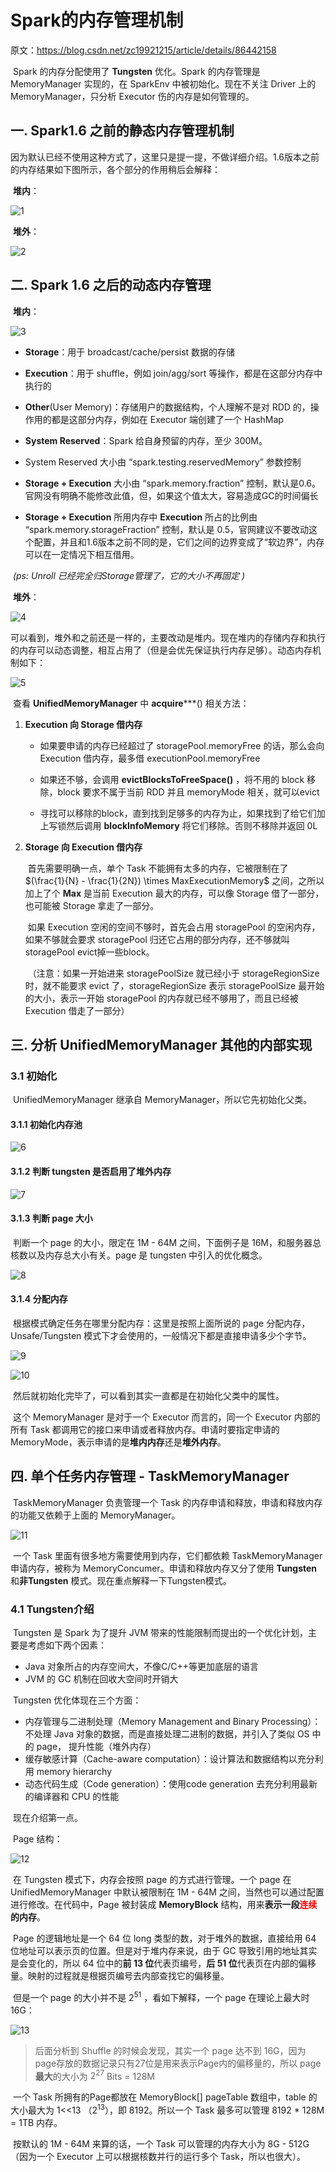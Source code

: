 # Spark的内存管理机制

原文：https://blog.csdn.net/zc19921215/article/details/86442158



​        Spark 的内存分配使用了 **Tungsten** 优化。Spark 的内存管理是 MemoryManager 实现的，在 SparkEnv 中被初始化。现在不关注 Driver 上的 MemoryManager，只分析 Executor 伤的内存是如何管理的。

## 一. Spark1.6 之前的静态内存管理机制

​        因为默认已经不使用这种方式了，这里只是提一提，不做详细介绍。1.6版本之前的内存结果如下图所示，各个部分的作用稍后会解释：

​        **堆内**：

![1](./images/Spark_memory_mgr_theory/1.png)

​        **堆外**：

![2](./images/Spark_memory_mgr_theory/2.png)



## 二. Spark 1.6 之后的动态内存管理

​        **堆内**：

![3](./images/Spark_memory_mgr_theory/3.png)

* **Storage**：用于 broadcast/cache/persist 数据的存储

* **Execution**：用于 shuffle，例如 join/agg/sort 等操作，都是在这部分内存中执行的

* **Other**(User Memory)：存储用户的数据结构，个人理解不是对 RDD 的，操作用的都是这部分内存，例如在 Executor 端创建了一个 HashMap

* **System Reserved**：Spark 给自身预留的内存，至少 300M。
* System Reserved 大小由 “spark.testing.reservedMemory” 参数控制
* **Storage + Execution** 大小由 “spark.memory.fraction” 控制，默认是0.6。官网没有明确不能修改此值，但，如果这个值太大，容易造成GC的时间偏长
* **Storage + Execution** 所用内存中 **Execution** 所占的比例由 “spark.memory.storageFraction” 控制，默认是 0.5，官网建议不要改动这个配置，并且和1.6版本之前不同的是，它们之间的边界变成了“软边界”，内存可以在一定情况下相互借用。

​        *(ps: Unroll 已经完全归Storage管理了，它的大小不再固定 )*



​        **堆外**：

![4](./images/Spark_memory_mgr_theory/4.png)

​        可以看到，堆外和之前还是一样的，主要改动是堆内。现在堆内的存储内存和执行的内存可以动态调整，相互占用了（但是会优先保证执行内存足够）。动态内存机制如下：

![5](./images/Spark_memory_mgr_theory/5.png)



​        查看 **UnifiedMemoryManager** 中 **acquire*****() 相关方法：

1. **Execution 向 Storage 借内存**

   * 如果要申请的内存已经超过了 storagePool.memoryFree 的话，那么会向 Execution 借内存，最多借 executionPool.memoryFree

   * 如果还不够，会调用 **evictBlocksToFreeSpace()** ，将不用的 block 移除，block 要求不属于当前 RDD 并且 memoryMode 相关，就可以evict

   * 寻找可以移除的block，直到找到足够多的内存为止，如果找到了给它们加上写锁然后调用 **blockInfoMemory** 将它们移除。否则不移除并返回 0L

2. **Storage 向 Execution 借内存**

   ​        首先需要明确一点，单个 Task 不能拥有太多的内存，它被限制在了 $(\frac{1}{N} - \frac{1}{2N}) \times MaxExecutionMemory$ 之间，之所以加上了个 **Max** 是当前 Execution 最大的内存，可以像 Storage 借了一部分，也可能被 Storage 拿走了一部分。

   ​        如果 Execution 空闲的空间不够时，首先会占用 storagePool 的空闲内存，如果不够就会要求 storagePool 归还它占用的部分内存，还不够就叫 storagePool evict掉一些block。

   ​        （注意：如果一开始进来 storagePoolSize 就已经小于 storageRegionSize时，就不能要求 evict 了，storageRegionSize 表示 storagePoolSize 最开始的大小，表示一开始 storagePool 的内存就已经不够用了，而且已经被 Execution 借走了一部分）

## 三. 分析 UnifiedMemoryManager 其他的内部实现

### 3.1 初始化

​        UnifiedMemoryManager 继承自 MemoryManager，所以它先初始化父类。

#### 3.1.1 初始化内存池

![6](./images/Spark_memory_mgr_theory/6.png)

#### 3.1.2 判断 tungsten 是否启用了堆外内存

![7](./images/Spark_memory_mgr_theory/7.png)

#### 3.1.3 判断 page 大小

​        判断一个 page 的大小，限定在 1M - 64M 之间，下面例子是 16M，和服务器总核数以及内存总大小有关。page 是 tungsten 中引入的优化概念。

![8](./images/Spark_memory_mgr_theory/8.png)

#### 3.1.4 分配内存

​        根据模式确定任务在哪里分配内存：这里是按照上面所说的 page 分配内存， Unsafe/Tungsten 模式下才会使用的，一般情况下都是直接申请多少个字节。

![9](./images/Spark_memory_mgr_theory/9.png)

![10](./images/Spark_memory_mgr_theory/10.png)

​        然后就初始化完毕了，可以看到其实一直都是在初始化父类中的属性。

​        这个 MemoryManager 是对于一个 Executor 而言的，同一个 Executor 内部的所有 Task 都调用它的接口来申请或者释放内存。申请时要指定申请的 MemoryMode，表示申请的是**堆内内存**还是**堆外内存**。

## 四. 单个任务内存管理 - TaskMemoryManager

​        TaskMemoryManager 负责管理一个 Task 的内存申请和释放，申请和释放内存的功能又依赖于上面的 MemoryManager。

![11](./images/Spark_memory_mgr_theory/11.png)

​        一个 Task 里面有很多地方需要使用到内存，它们都依赖 TaskMemoryManager 申请内存，被称为 MemoryConcumer。申请和释放内存又分了使用 **Tungsten** 和**非Tungsten** 模式。现在重点解释一下Tungsten模式。

### 4.1 Tungsten介绍

​        Tungsten 是 Spark 为了提升 JVM 带来的性能限制而提出的一个优化计划，主要是考虑如下两个因素：

* Java 对象所占的内存空间大，不像C/C++等更加底层的语言
* JVM 的 GC 机制在回收大空间时开销大

​        Tungsten 优化体现在三个方面：

* 内存管理与二进制处理（Memory Management and Binary Processing）：不处理 Java  对象的数据，而是直接处理二进制的数据，并引入了类似 OS 中的 page， 提升性能（堆外内存）
* 缓存敏感计算（Cache-aware computation）：设计算法和数据结构以充分利用 memory hierarchy
* 动态代码生成（Code generation）：使用code generation 去充分利用最新的编译器和 CPU 的性能

​        现在介绍第一点。

​        Page 结构：

![12](./images/Spark_memory_mgr_theory/12.png)

​        在 Tungsten 模式下，内存会按照 page 的方式进行管理。一个 page 在 UnifiedMemoryManager 中默认被限制在 1M - 64M 之间，当然也可以通过配置进行修改。在代码中，Page 被封装成 **MemoryBlock** 结构，用来**表示一段<font color='red'>连续</font>的内存**。

​        Page 的逻辑地址是一个 64 位 long 类型的数，对于堆外的数据，直接给用 64 位地址可以表示页的位置。但是对于堆内存来说，由于 GC 导致引用的地址其实是会变化的，所以 64 位中的**前 13 位**代表页编号，**后 51 位**代表页在内部的偏移量。映射的过程就是根据页编号去内部查找它的偏移量。

​        但是一个 page 的大小并不是 $2^{51}$ ，看如下解释，一个 page 在理论上最大时 16G：

![13](./images/Spark_memory_mgr_theory/13.png)

> 后面分析到 Shuffle 的时候会发现，其实一个 page 达不到 16G，因为page存放的数据记录只有27位是用来表示Page内的偏移量的，所以 page **最大**的大小为 $2^{27}$ Bits = 128M

​        一个 Task 所拥有的Page都放在 MemoryBlock[] pageTable 数组中，table 的大小最大为 1<<13 （$2^{13}$），即 8192。所以一个 Task 最多可以管理 8192 * 128M = 1TB 内存。

​        按默认的 1M - 64M 来算的话，一个 Task 可以管理的内存大小为 8G - 512G （因为一个 Executor 上可以根据核数并行的运行多个 Task，所以也很大）。
